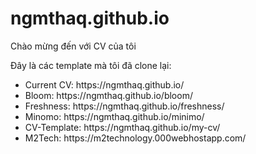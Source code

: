 # ngmthaq.github.io

<p>Chào mừng đến với CV của tôi</p>
<p>Đây là các template mà tôi đã clone lại:</p>
<ul>
    <li>Current CV: https://ngmthaq.github.io/</li>
    <li>Bloom: https://ngmthaq.github.io/bloom/</li>
    <li>Freshness: https://ngmthaq.github.io/freshness/</li>
    <li>Minomo: https://ngmthaq.github.io/minimo/</li>
    <li>CV-Template: https://ngmthaq.github.io/my-cv/</li>
    <li>M2Tech: https://m2technology.000webhostapp.com/</li>
</ul>
<br>
<br>
<p>
